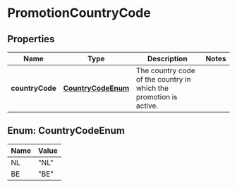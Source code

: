 # PromotionCountryCode

## Properties

 Name            | Type                                    | Description                                                       | Notes 
-----------------|-----------------------------------------|-------------------------------------------------------------------|-------
 **countryCode** | [**CountryCodeEnum**](#CountryCodeEnum) | The country code of the country in which the promotion is active. |

<a name="CountryCodeEnum"></a>

## Enum: CountryCodeEnum

 Name | Value          
------|----------------
 NL   | &quot;NL&quot; 
 BE   | &quot;BE&quot; 



